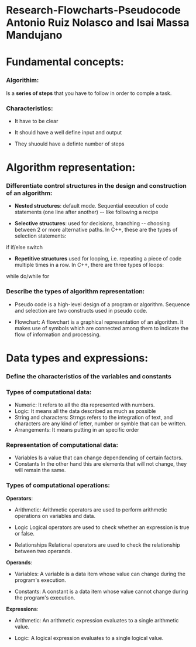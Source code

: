 # Research-Flowcharts-Pseudocode Antonio Ruiz Nolasco and Isai Massa Mandujano

# Fundamental concepts:
### Algorithim: 
Is a **series of steps** that you have to follow in order to comple a task.
### Characteristics:

- It have to be clear

- It should have a well define input and output

- They shuould have a definte number of steps

# Algorithm representation:

### Differentiate control structures in the design and construction of an algorithm:

- __Nested structures__: default mode. Sequential execution of code statements (one line after another) -- like following a recipe

- __Selective structures__: used for decisions, branching -- choosing between 2 or more alternative paths. In C++, these are the types of selection statements:

if
if/else
switch

- **Repetitive structures** used for looping, i.e. repeating a piece of code multiple times in a row. In C++, there are three types of loops:

while
do/while
for

### Describe the types of algorithm representation:
- Pseudo code is a high-level design of a program or algorithm. Sequence and selection are two constructs used in pseudo code.

- Flowchart: A flowchart is a graphical representation of an algorithm. It makes use of symbols which are connected among them to indicate the flow of information and processing.

# Data types and expressions: 
### Define the characteristics of the variables and constants

### Types of computational data:
- Numeric: It refers to all the dta represented with numbers.
- Logic: It means all the data described as much as possible
- String and characters: Strngs refers to the integration of text, and characters are any kind of letter, number or symble that can be written.
- Arrangements: It means putting in an specific order

### Representation of computational data:
- Variables
Is a value that can change dependending of certain factors.
- Constants
In the other hand this are elements that will not change, they will remain the same.
### Types of computational operations:

__Operators__:

- Arithmetic: Arithmetic operators are used to perform arithmetic operations on variables and data.

- Logic Logical operators are used to check whether an expression is true or false.

 - Relationships Relational operators are used to check the relationship between two operands. 

__Operands__:

- Variables: A variable is a data item whose value can change during the program's execution. 

- Constants: A constant is a data item whose value cannot change during the program's execution. 

__Expressions__:

- Arithmetic: An arithmetic expression evaluates to a single arithmetic value.

- Logic: A logical expression evaluates to a single logical value.
